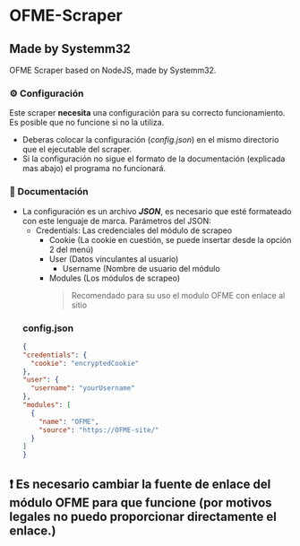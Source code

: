 # OFME-Scraper
## Made by Systemm32
OFME Scraper based on NodeJS, made by Systemm32.

### ⚙ Configuración
Este scraper **necesita** una configuración para su correcto funcionamiento.
Es posible que no funcione si no la utiliza.
- Deberas colocar la configuración (_config.json_) en el mismo directorio que el ejecutable del scraper.
- Si la configuración no sigue el formato de la documentación (explicada mas abajo) el programa no funcionará.
### 📃 Documentación
- La configuración es un archivo **_JSON_**, es necesario que esté formateado con este lenguaje de marca.
    Parámetros del JSON:
  - Credentials: Las credenciales del módulo de scrapeo
      - Cookie (La cookie en cuestión, se puede insertar desde la opción 2 del menú)
      - User (Datos vinculantes al usuario)
          - Username (Nombre de usuario del módulo
      - Modules (Los módulos de scrapeo)
        > Recomendado para su uso el modulo OFME con enlace al sitio
  ### config.json
  ```json
  {
  "credentials": {
    "cookie": "encryptedCookie"
  },
  "user": {
    "username": "yourUsername"
  },
  "modules": [
    {
      "name": "OFME",
      "source": "https://OFME-site/"
    }
  ]
  }
## ❗ **Es necesario cambiar la fuente de enlace del módulo OFME para que funcione** (por motivos legales no puedo proporcionar directamente el enlace.)
